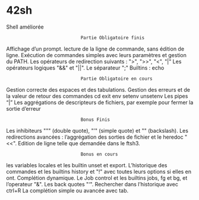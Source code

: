 # 42sh
Shell améliorée

								Partie Obligatoire finis
Affichage d’un prompt.
lecture de la ligne de commande, sans édition de ligne.
Exécution de commandes simples avec leurs paramètres et gestion du PATH.
Les opérateurs de redirection suivants : ">", ">>", "<", "|"
Les opérateurs logiques "&&" et "||".
Le séparateur ";"
Builtins : echo

								Partie Obligatoire en cours
Gestion correcte des espaces et des tabulations.
Gestion des erreurs et de la valeur de retour des commandes
cd
exit
env
setenv
unsetenv
Les pipes “|”
Les aggrégations de descripteurs de fichiers, par exemple pour fermer la sortie
d’erreur

								Bonus Finis
Les inhibiteurs """ (double quote), "’" (simple quote) et "\" (backslash).
Les redirections avancées : l’aggrégation des sorties de fichier et le heredoc "<<".
Edition de ligne telle que demandée dans le ftsh3.

								Bonus en cours
les variables locales et les builtin unset et export.
L’historique des commandes et les builtins history et "!" avec toutes leurs options
si elles en ont.
Complétion dynamique.
Le Job control et les builtins jobs, fg et bg, et l’operateur "&".
Les back quotes "‘".
Rechercher dans l’historique avec ctrl+R
La complétion simple ou avancée avec tab.
